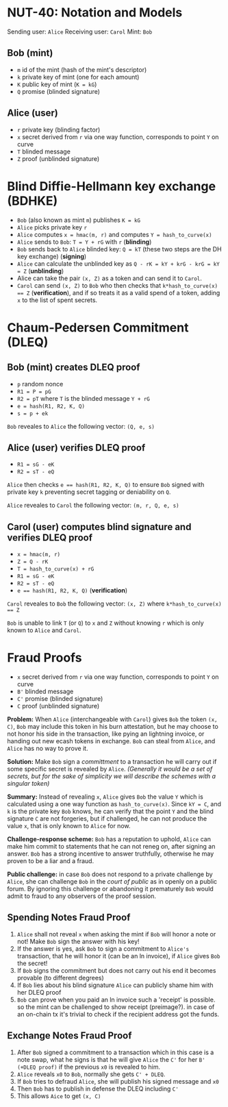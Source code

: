 # NUT-40: Notation and Models

Sending user: `Alice`
Receiving user: `Carol`
Mint: `Bob`

## Bob (mint)

- `m` id of the mint (hash of the mint's descriptor)
- `k` private key of mint (one for each amount)
- `K` public key of mint (`K = kG`)
- `Q` promise (blinded signature)

## Alice (user)

- `r` private key (blinding factor)
- `x` secret derived from `r` via one way function, corresponds to point `Y` on curve
- `T` blinded message
- `Z` proof (unblinded signature)

# Blind Diffie-Hellmann key exchange (BDHKE)

- `Bob` (also known as mint `m`) publishes `K = kG`
- `Alice` picks private key `r`
- `Alice` computes `x = hmac(m, r)` and computes `Y = hash_to_curve(x)`
- `Alice` sends to `Bob`: `T = Y + rG` with `r` (**blinding**)
- `Bob` sends back to `Alice` blinded key: `Q = kT` (these two steps are the DH key exchange) (**signing**)
- `Alice` can calculate the unblinded key as `Q - rK = kY + krG - krG = kY = Z` (**unblinding**)
- Alice can take the pair `(x, Z)` as a token and can send it to `Carol`.
- `Carol` can send `(x, Z)` to `Bob` who then checks that `k*hash_to_curve(x) == Z` (**verification**), and if so treats it as a valid spend of a token, adding `x`  to the list of spent secrets.

# Chaum-Pedersen Commitment (DLEQ)

## Bob (mint) creates DLEQ proof
- `p` random nonce
- `R1 = P = pG`
- `R2 = pT` where `T` is the blinded message `Y + rG`
- `e = hash(R1, R2, K, Q)`
- `s = p + ek`

`Bob` reveales to `Alice` the following vector: `(Q, e, s)`

## Alice (user) verifies DLEQ proof
- `R1 = sG - eK`
- `R2 = sT - eQ`

`Alice` then checks `e == hash(R1, R2, K, Q)` to ensure `Bob` signed with private key `k` preventing secret tagging or deniability on `Q`.

`Alice` reveales to `Carol` the following vector: `(m, r, Q, e, s)`

## Carol (user) computes blind signature and verifies DLEQ proof
- `x = hmac(m, r)`
- `Z = Q - rK`
- `T = hash_to_curve(x) + rG`
- `R1 = sG - eK`
- `R2 = sT - eQ`
- `e == hash(R1, R2, K, Q)` (**verification**)

`Carol` reveales to `Bob` the following vector: `(x, Z)` where `k*hash_to_curve(x) == Z`

`Bob` is unable to link `T` (or `Q`)  to `x` and `Z` without knowing `r` which is only known to `Alice` and `Carol`.

# Fraud Proofs

- `x` secret derived from `r` via one way function, corresponds to point `Y` on curve
- `B'` blinded message
- `C'` promise (blinded signature)
- `C` proof (unblinded signature)

**Problem:** When `Alice` (interchangeable with `Carol`) gives `Bob` the token `(x, C)`, `Bob` may include this token in his burn attestation, but he may choose to not honor his side in the transaction, like pying an lightning invoice, or handing out new ecash tokens in exchange. `Bob` can steal from `Alice`, and `Alice` has no way to prove it.

**Solution:** Make `Bob` sign a *committment* to a transaction he will carry out if some specific secret is revealed by `Alice`. *(Generally it would be a set of secrets, but for the sake of simplicity we will describe the schemes with a singular token)*

**Summary:** Instead of revealing `x`, `Alice` gives `Bob` the value `Y` which is calculated using a one way function as `hash_to_curve(x)`. Since `kY = C`, and `k` is the private key `Bob` knows, he can verify that the point `Y` and the blind signature `C` are not forgeries, but if challenged, he can not produce the value `x`, that is only known to `Alice` for now.

**Challenge-response scheme:** `Bob` has a reputation to uphold, `Alice` can make him commit to statements that he can not reneg on, after signing an answer. `Bob` has a strong incentive to answer truthfully, otherwise he may proven to be a liar and a fraud.

**Public challenge:** in case `Bob` does not respond to a private challenge by `Alice`, she can challenge `Bob` in the *court of public* as in openly on a public forum. By ignoring this challenge or abandoning it prematurely `Bob` would admit to fraud to any observers of the proof session.

## Spending Notes Fraud Proof
1. `Alice` shall not reveal `x` when asking the mint if `Bob` will honor a note or not! Make `Bob` sign the answer with his key!
2. If the answer is yes, ask `Bob` to sign a commitment to `Alice's` transaction, that he will honor it (can be an ln invoice), if `Alice` gives `Bob` the secret!
3. If `Bob` signs the commitment but does not carry out his end it becomes provable (to different degrees)
4. If `Bob` lies about his blind signature `Alice` can publicly shame him with her DLEQ proof
5. `Bob` can prove when you paid an ln invoice such a 'receipt' is possible. so the mint can be challenged to show receipt (preimage?). in case of an on-chain tx it's trivial to check if the recipient address got the funds.

## Exchange Notes Fraud Proof
1. After `Bob` signed a commitment to a transaction which in this case is a note swap, what he signs is that he will give `Alice` the `C'` for her `B' (+DLEQ proof)` if the previous `x0` is revealed to him.
2. `Alice` reveals `x0` to `Bob`, normally she gets `C' + DLEQ`.
3. If `Bob` tries to defraud `Alice`, she will publish his signed message and `x0`
4. Then `Bob` has to publish in defense the DLEQ including `C'`
5. This allows `Aice` to get `(x, C)`